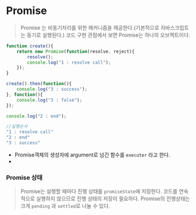 # Promise

> Promise 는 비동기처리를 위한 메커니즘을 제공한다.(기본적으로 자바스크립트는 동기로 실행된다.) 코드 구현 관점에서 보면 Promise는 하나의 오브젝트이다.

```javascript
function create(){
    return new Promise(function(resolve, reject){
        resolve();
        console.log("1 : resolve call");
    });
}

create().then(function(){
    console.log("3 : success");
}, function(){
    console.log("3 : false");
});

console.log("2 : end");

//실행순서
"1 : resolve call"
"2 : end"
"3 : success"
```

- Promise객체의 생성자에 argument로 넘긴 함수를 `executer` 라고 한다.
- 



### Promise 상태

> Promise는 실행할 때마다 진행 상태를 `promiseState`에 저장한다. 코드를 연속적으로 실행하지 않으므로 진행 상태의 저장이 필요하다. Promise의 진행상태는 크게 `pending` 과 `settled`로 나눌 수 있다.

